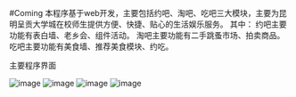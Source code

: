 #Coming
本程序基于web开发，主要包括约吧、淘吧、吃吧三大模块，主要为昆明呈贡大学城在校师生提供方便、快捷、贴心的生活娱乐服务。
其中：
约吧主要功能有表白墙、老乡会、组件活动。
淘吧主要功能有二手跳蚤市场、拍卖商品。
吃吧主要功能有美食墙、推荐美食模块、约吃。


主要程序界面

![image](https://github.com/rocrocflying/Coming-School-social-shopping-site-/raw/master/screenshot/1.png)
![image](https://github.com/rocrocflying/Coming-School-social-shopping-site-/raw/master/screenshot/2.png)
![image](https://github.com/rocrocflying/Coming-School-social-shopping-site-/raw/master/screenshot/3.png)
![image](https://github.com/rocrocflying/Coming-School-social-shopping-site-/raw/master/screenshot/4.png)


